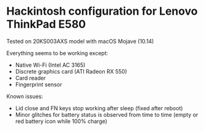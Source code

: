 # Hackintosh configuration for Lenovo ThinkPad E580

Tested on 20KS003AXS model with macOS Mojave (10.14)

Everything seems to be working except:
* Native Wi-Fi (Intel AC 3165)
* Discrete graphics card (ATI Radeon RX 550)
* Card reader
* Fingerprint sensor

Known issues:
* Lid close and FN keys stop working after sleep (fixed after reboot)
* Minor glitches for battery status is observed from time to time (empty or red battery icon while 100% charge)
